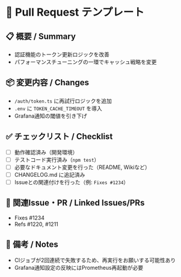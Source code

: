 # 🔄 Pull Request テンプレート

## 📋 概要 / Summary
<!-- 変更の目的や背景、何を実現したかを簡潔に記述 -->

- 認証機能のトークン更新ロジックを改善
- パフォーマンスチューニングの一環でキャッシュ戦略を変更

## 📦 変更内容 / Changes
<!-- 実際にどんな変更をしたかを箇条書きで記述 -->

- `/auth/token.ts` に再試行ロジックを追加
- `.env` に `TOKEN_CACHE_TIMEOUT` を導入
- Grafana通知の閾値を引き下げ

## ✅ チェックリスト / Checklist
- [ ] 動作確認済み（開発環境）
- [ ] テストコード実行済み（`npm test`）
- [ ] 必要なドキュメント変更を行った（README, Wikiなど）
- [ ] CHANGELOG.md に追記済み
- [ ] Issueとの関連付けを行った（例: `Fixes #1234`）

## 🔗 関連Issue・PR / Linked Issues/PRs
<!-- 関連するチケット番号を明記 -->

- Fixes #1234
- Refs #1220, #1211

## 🧠 備考 / Notes
<!-- レビュー担当者に知っておいてほしい事前情報・注意点など -->

- CIジョブが2回連続で失敗するため、再実行をお願いする可能性あり
- Grafana通知設定の反映にはPrometheus再起動が必要

